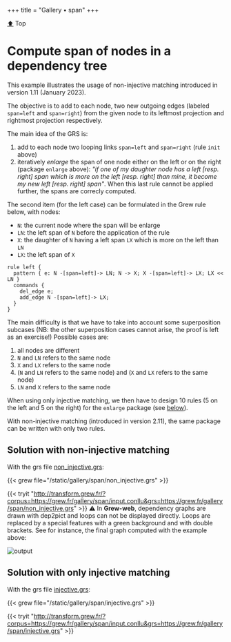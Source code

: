 +++
title = "Gallery • span"
+++

[:arrow_up:](../top) Top
# Compute span of nodes in a dependency tree

This example illustrates the usage of non-injective matching introduced in version 1.11 (January 2023).

The objective is to add to each node, two new outgoing edges (labeled `span=left` and `span=right`) from the given node to its leftmost projection and rightmost projection respectively.

The main idea of the GRS is:
  1. add to each node two looping links `span=left` and `span=right` (rule `init` above)
  2. iteratively _enlarge_ the span of one node either on the left or on the right (package `enlarge` above): *"if one of my daughter node has a left [resp. right] span which is more on the left [resp. right] than mine, it become my new left [resp. right] span"*. When this last rule cannot be applied further, the spans are correcly computed.

The second item (for the left case) can be formulated in the Grew rule below, with nodes:
 - `N`: the current node where the span will be enlarge
 - `LN`: the left span of `N` before the application of the rule
 - `X`: the daughter of `N` having a left span `LX` which is more on the left than `LN`
 - `LX`: the left span of `X`

```grew
rule left {
  pattern { e: N -[span=left]-> LN; N -> X; X -[span=left]-> LX; LX << LN }
  commands { 
    del_edge e;
    add_edge N -[span=left]-> LX;
  }
}
```

The main difficulty is that we have to take into account some superposition subcases (NB: the other superposition cases cannot arise, the proof is left as an exercise!)
Possible cases are:
  1. all nodes are different
  1. `N` and `LN` refers to the same node
  1. `X` and `LX` refers to the same node
  1. (`N` and `LN` refers to the same node) and (`X` and `LX` refers to the same node)
  1. `LN` and `X` refers to the same node

When using only injective matching, we then have to design 10 rules (5 on the left and 5 on the right) for the `enlarge` package (see [below](.#solution-with-only-injective-matching)).

With non-injective matching (introduced in version 2.11), the same package can be written with only two rules.

## Solution with non-injective matching

With the grs file [non_injective.grs](../span/non_injective.grs):

{{< grew file="/static/gallery/span/non_injective.grs" >}}

{{< tryit "http://transform.grew.fr/?corpus=https://grew.fr/gallery/span/input.conllu&grs=https://grew.fr/gallery/span/non_injective.grs" >}}
⚠️ In **Grew-web**, dependency graphs are drawn with dep2pict and loops can not be displayed directly.
Loops are replaced by a special features with a green background and with double brackets.
See for instance, the final graph computed with the example above:

![output](/gallery/span/graph_with_loops.svg)

## Solution with only injective matching

With the grs file [injective.grs](../span/injective.grs):

{{< grew file="/static/gallery/span/injective.grs" >}}

{{< tryit "http://transform.grew.fr/?corpus=https://grew.fr/gallery/span/input.conllu&grs=https://grew.fr/gallery/span/injective.grs" >}}

